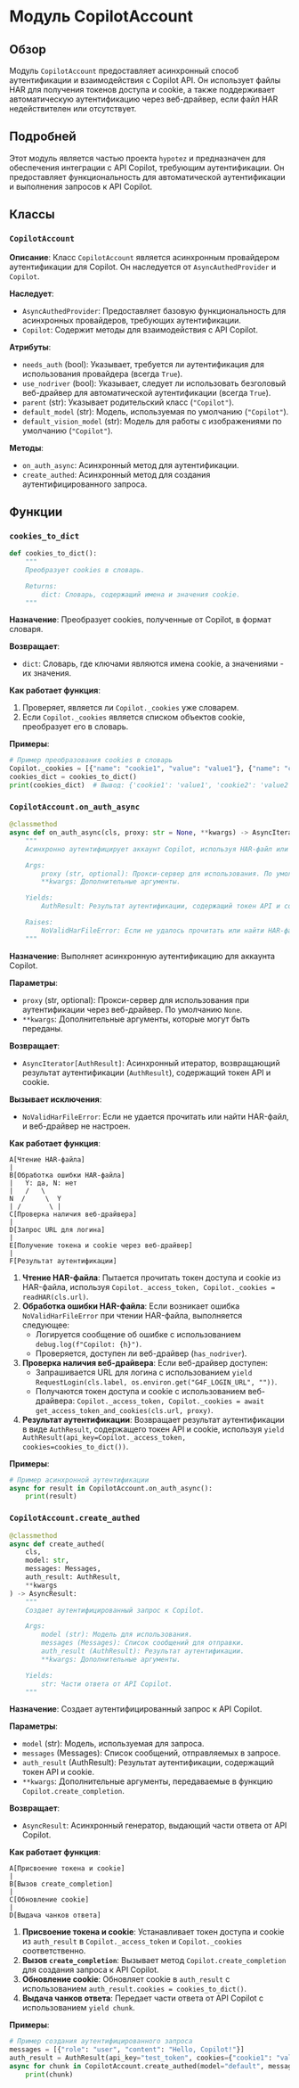 # Модуль CopilotAccount

## Обзор

Модуль `CopilotAccount` предоставляет асинхронный способ аутентификации и взаимодействия с Copilot API. Он использует файлы HAR для получения токенов доступа и cookie, а также поддерживает автоматическую аутентификацию через веб-драйвер, если файл HAR недействителен или отсутствует.

## Подробней

Этот модуль является частью проекта `hypotez` и предназначен для обеспечения интеграции с API Copilot, требующим аутентификации. Он предоставляет функциональность для автоматической аутентификации и выполнения запросов к API Copilot.

## Классы

### `CopilotAccount`

**Описание**: Класс `CopilotAccount` является асинхронным провайдером аутентификации для Copilot. Он наследуется от `AsyncAuthedProvider` и `Copilot`.

**Наследует**:
- `AsyncAuthedProvider`: Предоставляет базовую функциональность для асинхронных провайдеров, требующих аутентификации.
- `Copilot`: Содержит методы для взаимодействия с API Copilot.

**Атрибуты**:
- `needs_auth` (bool): Указывает, требуется ли аутентификация для использования провайдера (всегда `True`).
- `use_nodriver` (bool): Указывает, следует ли использовать безголовый веб-драйвер для автоматической аутентификации (всегда `True`).
- `parent` (str): Указывает родительский класс (`"Copilot"`).
- `default_model` (str): Модель, используемая по умолчанию (`"Copilot"`).
- `default_vision_model` (str): Модель для работы с изображениями по умолчанию (`"Copilot"`).

**Методы**:
- `on_auth_async`: Асинхронный метод для аутентификации.
- `create_authed`: Асинхронный метод для создания аутентифицированного запроса.

## Функции

### `cookies_to_dict`

```python
def cookies_to_dict():
    """
    Преобразует cookies в словарь.

    Returns:
        dict: Словарь, содержащий имена и значения cookie.
    """
```

**Назначение**: Преобразует cookies, полученные от Copilot, в формат словаря.

**Возвращает**:
- `dict`: Словарь, где ключами являются имена cookie, а значениями - их значения.

**Как работает функция**:
1. Проверяет, является ли `Copilot._cookies` уже словарем.
2. Если `Copilot._cookies` является списком объектов cookie, преобразует его в словарь.

**Примеры**:
```python
# Пример преобразования cookies в словарь
Copilot._cookies = [{"name": "cookie1", "value": "value1"}, {"name": "cookie2", "value": "value2"}]
cookies_dict = cookies_to_dict()
print(cookies_dict)  # Вывод: {'cookie1': 'value1', 'cookie2': 'value2'}
```

### `CopilotAccount.on_auth_async`

```python
@classmethod
async def on_auth_async(cls, proxy: str = None, **kwargs) -> AsyncIterator:
    """
    Асинхронно аутентифицирует аккаунт Copilot, используя HAR-файл или веб-драйвер.

    Args:
        proxy (str, optional): Прокси-сервер для использования. По умолчанию `None`.
        **kwargs: Дополнительные аргументы.

    Yields:
        AuthResult: Результат аутентификации, содержащий токен API и cookie.

    Raises:
        NoValidHarFileError: Если не удалось прочитать или найти HAR-файл.
    """
```

**Назначение**: Выполняет асинхронную аутентификацию для аккаунта Copilot.

**Параметры**:
- `proxy` (str, optional): Прокси-сервер для использования при аутентификации через веб-драйвер. По умолчанию `None`.
- `**kwargs`: Дополнительные аргументы, которые могут быть переданы.

**Возвращает**:
- `AsyncIterator[AuthResult]`: Асинхронный итератор, возвращающий результат аутентификации (`AuthResult`), содержащий токен API и cookie.

**Вызывает исключения**:
- `NoValidHarFileError`: Если не удается прочитать или найти HAR-файл, и веб-драйвер не настроен.

**Как работает функция**:

```
A[Чтение HAR-файла]
|
B[Обработка ошибки HAR-файла]
|   Y: да, N: нет
|   /   \
N  /     \  Y
| /       \ |
C[Проверка наличия веб-драйвера]
|
D[Запрос URL для логина]
|
E[Получение токена и cookie через веб-драйвер]
|
F[Результат аутентификации]
```

1. **Чтение HAR-файла**: Пытается прочитать токен доступа и cookie из HAR-файла, используя `Copilot._access_token, Copilot._cookies = readHAR(cls.url)`.
2. **Обработка ошибки HAR-файла**: Если возникает ошибка `NoValidHarFileError` при чтении HAR-файла, выполняется следующее:
   - Логируется сообщение об ошибке с использованием `debug.log(f"Copilot: {h}")`.
   - Проверяется, доступен ли веб-драйвер (`has_nodriver`).
3. **Проверка наличия веб-драйвера**: Если веб-драйвер доступен:
   - Запрашивается URL для логина с использованием `yield RequestLogin(cls.label, os.environ.get("G4F_LOGIN_URL", ""))`.
   - Получаются токен доступа и cookie с использованием веб-драйвера: `Copilot._access_token, Copilot._cookies = await get_access_token_and_cookies(cls.url, proxy)`.
4. **Результат аутентификации**: Возвращает результат аутентификации в виде `AuthResult`, содержащего токен API и cookie, используя `yield AuthResult(api_key=Copilot._access_token, cookies=cookies_to_dict())`.

**Примеры**:
```python
# Пример асинхронной аутентификации
async for result in CopilotAccount.on_auth_async():
    print(result)
```

### `CopilotAccount.create_authed`

```python
@classmethod
async def create_authed(
    cls,
    model: str,
    messages: Messages,
    auth_result: AuthResult,
    **kwargs
) -> AsyncResult:
    """
    Создает аутентифицированный запрос к Copilot.

    Args:
        model (str): Модель для использования.
        messages (Messages): Список сообщений для отправки.
        auth_result (AuthResult): Результат аутентификации.
        **kwargs: Дополнительные аргументы.

    Yields:
        str: Части ответа от API Copilot.
    """
```

**Назначение**: Создает аутентифицированный запрос к API Copilot.

**Параметры**:
- `model` (str): Модель, используемая для запроса.
- `messages` (Messages): Список сообщений, отправляемых в запросе.
- `auth_result` (AuthResult): Результат аутентификации, содержащий токен API и cookie.
- `**kwargs`: Дополнительные аргументы, передаваемые в функцию `Copilot.create_completion`.

**Возвращает**:
- `AsyncResult`: Асинхронный генератор, выдающий части ответа от API Copilot.

**Как работает функция**:

```
A[Присвоение токена и cookie]
|
B[Вызов create_completion]
|
C[Обновление cookie]
|
D[Выдача чанков ответа]
```

1. **Присвоение токена и cookie**: Устанавливает токен доступа и cookie из `auth_result` в `Copilot._access_token` и `Copilot._cookies` соответственно.
2. **Вызов `create_completion`**: Вызывает метод `Copilot.create_completion` для создания запроса к API Copilot.
3. **Обновление cookie**: Обновляет cookie в `auth_result` с использованием `auth_result.cookies = cookies_to_dict()`.
4. **Выдача чанков ответа**: Передает части ответа от API Copilot с использованием `yield chunk`.

**Примеры**:
```python
# Пример создания аутентифицированного запроса
messages = [{"role": "user", "content": "Hello, Copilot!"}]
auth_result = AuthResult(api_key="test_token", cookies={"cookie1": "value1"})
async for chunk in CopilotAccount.create_authed(model="default", messages=messages, auth_result=auth_result):
    print(chunk)